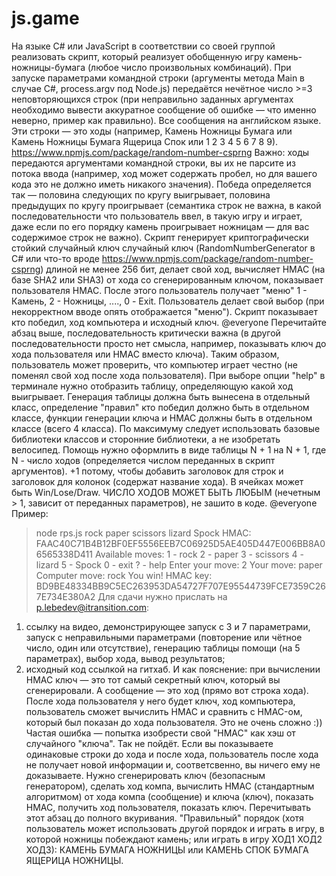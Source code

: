 # js.game
На языке C# или JavaScript в соответствии со своей группой реализовать скрипт, который реализует обобщенную игру камень-ножницы-бумага (любое число произвольных комбинаций).
При запуске параметрами командной строки (аргументы метода Main в случае C#, process.argv под Node.js) передаётся нечётное число >=3 неповторяющихся строк (при неправильно заданных аргументах необходимо вывести аккуратное сообщение об ошибке — что именно неверно, пример как правильно). Все сообщения на английском языке. Эти строки — это ходы (например, Камень Ножницы Бумага или Камень Ножницы Бумага Ящерица Спок или 1 2 3 4 5 6 7 8 9).
https://www.npmjs.com/package/random-number-csprng
Важно: ходы передаются аргументами командной строки, вы их не парсите из потока ввода (например, ход может содержать пробел, но для вашего кода это не должно иметь никакого значения).
Победа определяется так — половина следующих по кругу выигрывает, половина предыдущих по кругу проигрывает (семантика строк не важна, в какой последовательности что пользователь ввел, в такую игру и играет, даже если по его порядку камень проигрывает ножницам — для вас содержимое строк не важно).
Скрипт генерирует криптографически стойкий случайный ключ случайный ключ (RandomNumberGenerator в C# или что-то вроде https://www.npmjs.com/package/random-number-csprng) длиной не менее 256 бит, делает свой ход, вычисляет HMAC (на базе SHA2 или SHA3) от хода со сгенерированным ключом, показывает пользователя HMAC. После этого пользователь получает "меню" 1 - Камень, 2 - Ножницы, ...., 0 - Exit. Пользователь делает свой выбор (при некорректном вводе опять отображается "меню"). Скрипт показывает кто победил, ход компьютера и исходный ключ.
@everyone Перечитайте абзац выше, последовательность критически важна (в другой последовательности просто нет смысла, например, показывать ключ до хода пользователя или HMAC вместо ключа).
Таким образом, пользователь может проверить, что компьютер играет честно (не поменял свой ход после хода пользователя).
При выборе опции "help" в терминале нужно отобразить таблицу, определяющую какой ход выигрывает.
Генерация таблицы должна быть вынесена в отдельный класс, определение "правил" кто победил должно быть в отдельном классе, функции генерации ключа и HMAC должны быть в отдельном классе (всего 4 класса). По максимуму следует использовать базовые библиотеки классов и сторонние библиотеки, а не изобретать велосипед. Помощь нужно оформлить в виде таблицы N + 1 на N + 1, где N - число ходов (определяется числом переданных в скрипт аргументов). +1 потому, чтобы добавить заголовок для строк и заголовок для колонок (содержат название хода). В ячейках может быть Win/Lose/Draw.
ЧИСЛО ХОДОВ МОЖЕТ БЫТЬ ЛЮБЫМ (нечетным > 1, зависит от переданных параметров), не зашито в коде.
@everyone Пример:
>node rps.js rock paper scissors lizard Spock
HMAC: FAAC40C71B4B12BF0EF5556EEB7C06925D5AE405D447E006BB8A06565338D411
Available moves:
1 - rock
2 - paper
3 - scissors
4 - lizard
5 - Spock
0 - exit
? - help
Enter your move: 2
Your move: paper
Computer move: rock
You win!
HMAC key: BD9BE48334BB9C5EC263953DA54727F707E95544739FCE7359C267E734E380A2
Для сдачи нужно прислать на p.lebedev@itransition.com:
1) ссылку на видео, демонстрирующее запуск с 3 и 7 параметрами, запуск с неправильными параметрами (повторение или чётное число, один или отсутствие), генерацию таблицы помощи (на 5 параметрах), выбор хода, вывод результатов;
2) исходный код ссылкой на гитхаб.
И как пояснение: при вычислении HMAC ключ — это тот самый секретный ключ, который вы сгенерировали. А сообщение — это ход (прямо вот строка хода). После хода пользователя у него будет ключ, ход компьютера, пользователь сможет вычислить HMAC и сравнить с HMAC-ом, который был показан до хода пользователя. Это не очень сложно :))
Частая ошибка — попытка изобрести свой "HMAC" как хэш от случайного "ключа". Так не пойдёт. Если вы показываете одинаковые строки до хода и после хода, пользователь после хода не получает новой информации и, соответсвенно, вы ничего ему не доказываете. Нужно сгенерировать ключ (безопасным генератором), сделать ход компа, вычислить HMAC (стандартным алгоритмом) от хода компа (сообщение) и ключа (ключ), показать HMAC, получить ход пользователя, показать ключ. Перечитывать этот абзац до полного вкуривания.
"Правильный" порядок (хотя пользователь может использовать другой порядок и играть в игру, в которой ножницы побеждают камень; или играть в игру ХОД1 ХОД2 ХОД3): КАМЕНЬ БУМАГА НОЖНИЦЫ или КАМЕНЬ СПОК БУМАГА ЯЩЕРИЦА НОЖНИЦЫ.
